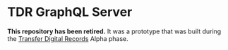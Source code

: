 # TDR GraphQL Server

**This repository has been retired.** It was a prototype that was built during
the [Transfer Digital Records](https://github.com/nationalarchives/tdr-dev-documentation/)
Alpha phase.
